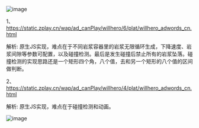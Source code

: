 ![image](https://github.com/WckY/Responsive-h5-game-dictionary/blob/master/Will%20hero/logo-en-blue.png)

1、https://static.zplay.cn/wap/ad_canPlay/willhero/6/plat/willhero_adwords_cn.html

解析: 原生JS实现，难点在于不同岩浆容器里的岩浆无限循环生成，下降速度、岩浆间隙等参数可配置，以及碰撞检测。最后是发生碰撞后禁止所有的岩浆坠落。碰撞检测的实现思路还是一个矩形四个角，八个值，去和另一个矩形的八个值的区间做判断。

2、https://static.zplay.cn/wap/ad_canPlay/willhero/4/plat/willhero_adwords_cn.html

解析: 原生JS实现，难点在于碰撞检测和动画。

![image](https://github.com/WckY/Responsive-h5-game-dictionary/blob/master/Will%20hero/willhero.png)
